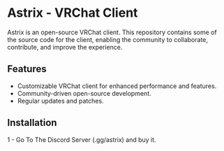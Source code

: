 # Astrix - VRChat Client

Astrix is an open-source VRChat client. This repository contains some of the source code for the client, enabling the community to collaborate, contribute, and improve the experience.

## Features
- Customizable VRChat client for enhanced performance and features.
- Community-driven open-source development.
- Regular updates and patches.

## Installation
1 - Go To The Discord Server (.gg/astrix) and buy it.
